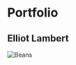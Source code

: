 # Portfolio

## Elliot Lambert

![Beans](https://ih1.redbubble.net/image.894941064.9273/raf,128x128,075,f,101010:01c5ca27c6.u3.jpg)
